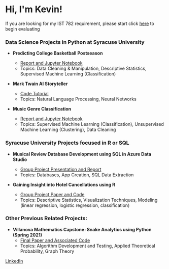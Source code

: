 <h1>Hi, I'm Kevin!</h1>

If you are looking for my IST 782 requirement, please start click [here](https://github.com/kharmer9/IST782_ADS_Requirement) to begin evaluating

<h3>Data Science Projects in Python at Syracuse University</h3>

- <b> Predicting College Basketball Postseason </b>
  - [Report and Jupyter Notebook](https://github.com/kharmer9/IST652_Final/blob/main/README.md)
  - Topics: Data Cleaning & Manipulation, Descriptive Statistics, Supervised Machine Learning (Classification)

- <b> Mark Twain AI Storyteller </b>
  - [Code Tutorial](https://github.com/kharmer9/NLP_Neural_Network/blob/main/README.md)
  - Topics: Natural Language Processing, Neural Networks
  
- <b> Music Genre Classification </b>
  - [Report and Jupyter Notebook](https://github.com/kharmer9/Music_Genre_Classification/blob/main/README.md)
  - Topics: Supervised Machine Learning (Classification), Unsupervised Machine Learning (Clustering), Data Cleaning

<h3>Syracuse University Projects focused in R or SQL</h3>

- <b> Musical Review Database Development using SQL in Azure Data Studio </b>
  - [Group Project Presentation and Report](https://github.com/kharmer9/Database_Development/blob/main/README.md)
  - Topics: Databases, App Creation, SQL Data Extraction
  
- <b> Gaining Insight into Hotel Cancellations using R </b>
  - [Group Project Paper and Code](https://github.com/kharmer9/Hotel_Cancellation_Predictions/blob/main/README.md)
  - Topics: Descriptive Statistics, Visualization Techniques, Modeling (linear regression, logistic regression, classification)
  
<h3>Other Previous Related Projects:</h3>

- <b> Villanova Mathematics Capstone: Snake Analytics using Python (Spring 2021)</b>
  - [Final Paper and Associated Code](https://github.com/kharmer9/Snake_Analytics-MAT5900/blob/main/README.md)
  - Topics: Algorithm Development and Testing, Applied Theoretical Probability, Graph Theory

[LinkedIn](https://linkedin.com/in/kevin-harmer)
